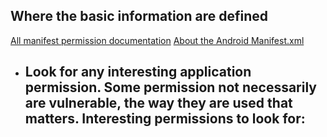 ## Where the basic information are defined
[All manifest permission documentation](https://developer.android.com/reference/android/Manifest.permission)
[About the Android Manifest.xml](https://developer.android.com/guide/topics/manifest/manifest-intro)

- Look for any interesting application permission. Some permission not necessarily are vulnerable, the way they are used that matters. Interesting permissions to look for:
	- 